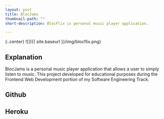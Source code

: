 ```yaml
---
layout: post
title: BlocJams
thumbnail-path: ""
short-description: BlocFlix is personal music player application.

---
```


{:.center}
![]({{ site.baseurl }}/img/blocflix.png)

## Explanation

BlocJams is a personal music player application that allows a user to simply listen to music. This project developed for educational purposes during the Frontend Web Development portion of my Software Engineering Track.

## Github

## Heroku
